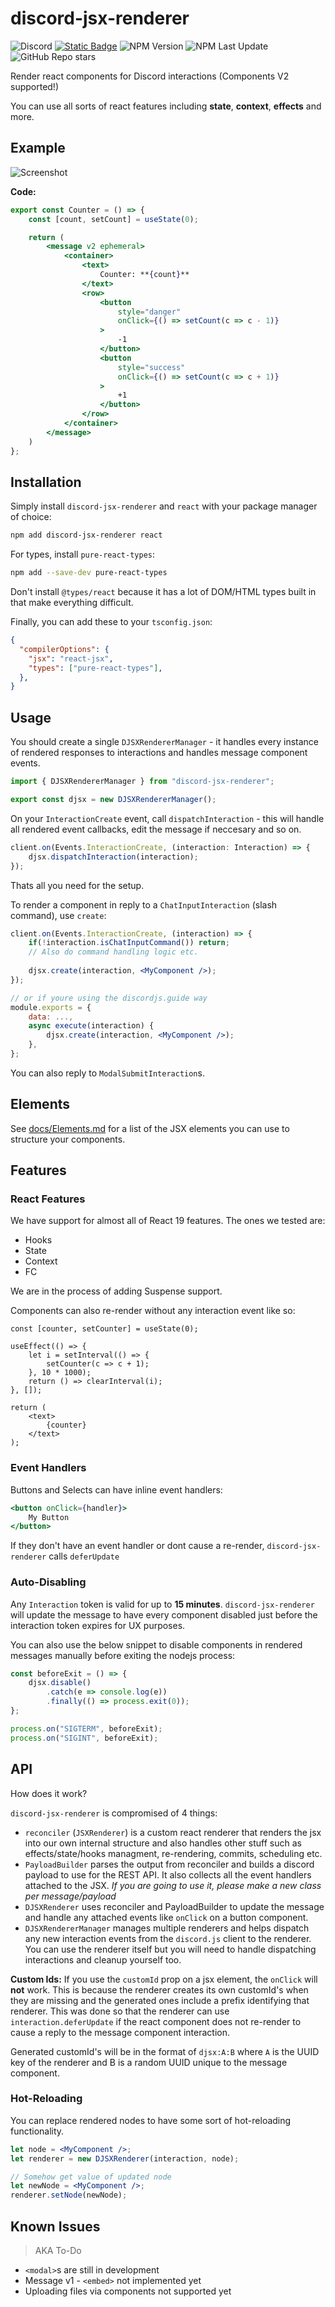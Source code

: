 # discord-jsx-renderer

![Discord](https://img.shields.io/discord/1197520507617153064?logo=discord)
[![Static Badge](https://img.shields.io/badge/view_on-github-blue?logo=github)](https://github.com/deniz-blue/discordjsx)
![NPM Version](https://img.shields.io/npm/v/discord-jsx-renderer)
![NPM Last Update](https://img.shields.io/npm/last-update/discord-jsx-renderer)
![GitHub Repo stars](https://img.shields.io/github/stars/deniz-blue/discordjsx)

Render react components for Discord interactions (Components V2 supported!)

You can use all sorts of react features including **state**, **context**, **effects** and more.

## Example

![Screenshot](./example/screenshot.png)

**Code:**

```jsx
export const Counter = () => {
    const [count, setCount] = useState(0);

    return (
        <message v2 ephemeral>
            <container>
                <text>
                    Counter: **{count}**
                </text>
                <row>
                    <button
                        style="danger"
                        onClick={() => setCount(c => c - 1)}
                    >
                        -1
                    </button>
                    <button
                        style="success"
                        onClick={() => setCount(c => c + 1)}
                    >
                        +1
                    </button>
                </row>
            </container>
        </message>
    )
};
```

## Installation

Simply install `discord-jsx-renderer` and `react` with your package manager of choice:

```sh
npm add discord-jsx-renderer react
```

For types, install `pure-react-types`:

```sh
npm add --save-dev pure-react-types
```

Don't install `@types/react` because it has a lot of DOM/HTML types built in that make everything difficult.

Finally, you can add these to your `tsconfig.json`:

```json
{
  "compilerOptions": {
    "jsx": "react-jsx",
    "types": ["pure-react-types"],
  },
}
```

## Usage

You should create a single `DJSXRendererManager` - it handles every instance of rendered responses to interactions and handles message component events.

```ts
import { DJSXRendererManager } from "discord-jsx-renderer";

export const djsx = new DJSXRendererManager();
```

On your `InteractionCreate` event, call `dispatchInteraction` - this will handle all rendered event callbacks, edit the message if neccesary and so on.

```ts
client.on(Events.InteractionCreate, (interaction: Interaction) => {
    djsx.dispatchInteraction(interaction);
});
```

Thats all you need for the setup.

To render a component in reply to a `ChatInputInteraction` (slash command), use `create`:

```jsx
client.on(Events.InteractionCreate, (interaction) => {
    if(!interaction.isChatInputCommand()) return;
    // Also do command handling logic etc.
    
    djsx.create(interaction, <MyComponent />);
});
```

```jsx
// or if youre using the discordjs.guide way
module.exports = {
    data: ...,
    async execute(interaction) {
        djsx.create(interaction, <MyComponent />);
    },
};
```

You can also reply to `ModalSubmitInteraction`s.

## Elements

See [docs/Elements.md](./docs/Elements.md) for a list of the JSX elements you can use to structure your components.

## Features

### React Features

We have support for almost all of React 19 features. The ones we tested are:
- Hooks
- State
- Context
- FC

We are in the process of adding Suspense support.

Components can also re-render without any interaction event like so:

```tsx
const [counter, setCounter] = useState(0);

useEffect(() => {
    let i = setInterval(() => {
        setCounter(c => c + 1);
    }, 10 * 1000);
    return () => clearInterval(i);
}, []);

return (
    <text>
        {counter}
    </text>
);
```

### Event Handlers

Buttons and Selects can have inline event handlers:

```jsx
<button onClick={handler}>
    My Button
</button>
```

If they don't have an event handler or dont cause a re-render, `discord-jsx-renderer` calls `deferUpdate`

### Auto-Disabling

Any `Interaction` token is valid for up to **15 minutes**. `discord-jsx-renderer` will update the message to have every component disabled just before the interaction token expires for UX purposes.

You can also use the below snippet to disable components in rendered messages manually before exiting the nodejs process:

```js
const beforeExit = () => {
    djsx.disable()
        .catch(e => console.log(e))
        .finally(() => process.exit(0));
};

process.on("SIGTERM", beforeExit);
process.on("SIGINT", beforeExit);
```

## API

How does it work?

`discord-jsx-renderer` is compromised of 4 things:
- `reconciler` (`JSXRenderer`) is a custom react renderer that renders the jsx into our own internal structure and also handles other stuff such as effects/state/hooks managment, re-rendering, commits, scheduling etc.
- `PayloadBuilder` parses the output from reconciler and builds a discord payload to use for the REST API. It also collects all the event handlers attached to the JSX. *If you are going to use it, please make a new class per message/payload*
- `DJSXRenderer` uses reconciler and PayloadBuilder to update the message and handle any attached events like `onClick` on a button component.
- `DJSXRendererManager` manages multiple renderers and helps dispatch any new interaction events from the `discord.js` client to the renderer. You can use the renderer itself but you will need to handle dispatching interactions and cleanup yourself too.

**Custom Ids:** If you use the `customId` prop on a jsx element, the `onClick` will **not** work. This is because the renderer creates its own customId's when they are missing and the generated ones include a prefix identifying that renderer. This was done so that the renderer can use `interaction.deferUpdate` if the react component does not re-render to cause a reply to the message component interaction.

Generated customId's will be in the format of `djsx:A:B` where `A` is the UUID key of the renderer and B is a random UUID unique to the message component.

### Hot-Reloading

You can replace rendered nodes to have some sort of hot-reloading functionality.

```jsx
let node = <MyComponent />;
let renderer = new DJSXRenderer(interaction, node);

// Somehow get value of updated node
let newNode = <MyComponent />;
renderer.setNode(newNode);
```

## Known Issues

> AKA To-Do

- `<modal>`s are still in development
- Message v1 - `<embed>` not implemented yet
- Uploading files via components not supported yet
